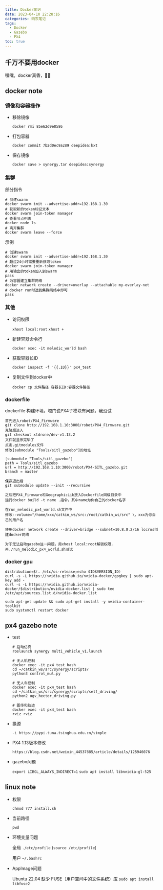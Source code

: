 ```yaml
---
title: Docker笔记
date: 2023-04-10 22:28:16
categories: 码农笔记
tags:
  - Docker
  - Gazebo
  - PX4
toc: true
---
```


## 千万不要用docker

嘿嘿，docker真香，🤤🤤

<!--more-->


## docker note

### 镜像和容器操作

- 移除镜像

    ```docker rmi 85e62d9e0586```

- 打包容器

    ```docker commit 7b2d0ec9a289 deepidea:kxt```

- 保存镜像

    ```docker save > synergy.tar deepidea:synergy```


### 集群

部分指令

```
# 创建swarm
docker swarm init --advertise-addr=192.168.1.30
# 获取新的token标记文本
docker swarm join-token manager
# 查看节点列表
docker node ls 
# 离开集群
docker swarm leave --force
```

示例
```
# 创建swarm
docker swarm init --advertise-addr=192.168.1.30
# 超过24小时需要重新获取token
docker swarm join-token manager
# 用输出的token加入到swarm
pass
# 为容器建立集群网络
docker network create --driver=overlay --attachable my-overlay-net
# docker run时选到集群网络中即可
pass
```

### 其他

- 访问权限

    ```xhost local:root```  ```xhost +```

- 新建容器命令行

    ```docker exec -it melodic_world bash```

- 获取容器长ID

    ```docker inspect -f '{{.ID}}' px4_test```

- 复制文件到docker中

    ```docker cp 文件路径 容器长ID:容器文件路径```


### dockerfile

dockerfile 构建环境，塔门说PX4子模块有问题，我没试

```
首先进入robot/PX4_Firmware
git clone http://192.168.1.10:3000/robot/PX4_Firmware.git
克隆后进入
git checkout xtdrone/dev-v1.13.2
文件就显示完毕了
点击.gitmodules文件
修改[submodule "Tools/sitl_gazebo"]的地址

[submodule "Tools/sitl_gazebo"]
path = Tools/sitl_gazebo
url = http://192.168.1.10:3000/robot/PX4-SITL_gazebo.git
branch = master

保存退出后
git submodule update --init --recursive

之后把PX4_Firmware和GeographicLib放入Dockerfile同级目录中
运行docker build -t name .指令，其中name为你自己的docker名字

在run_melodic_px4_world.sh文件中
修改--volume="/home/xxx/catkin_ws/src:/root/catkin_ws/src" \，xxx为你自己的用户名

使用docker network create --driver=bridge --subnet=10.8.0.2/16 locros创建docker网络

对于无法启动gazebo这一问题，用xhost local:root解锁权限，再./run_melodic_px4_world.sh测试
```

### docker gpu

```
distribution=$(. /etc/os-release;echo $ID$VERSION_ID)
curl -s -L https://nvidia.github.io/nvidia-docker/gpgkey | sudo apt-key add -
curl -s -L https://nvidia.github.io/nvidia-docker/$distribution/nvidia-docker.list | sudo tee /etc/apt/sources.list.d/nvidia-docker.list

sudo apt-get update && sudo apt-get install -y nvidia-container-toolkit
sudo systemctl restart docker
```

## px4 gazebo note

- test

    ```
    # 启动仿真
    roslaunch synergy multi_vehicle_v1.launch
    
    # 无人机控制
    docker exec -it px4_test bash
    cd ~/catkin_ws/src/synergy/scripts/
    python3 control_mul.py 

    # 无人车控制
    docker exec -it px4_test bash
    cd ~/catkin_ws/src/synergy/scripts/self_driving/
    python2 ugv_hector_driving.py 

    # 图传和轨迹
    docker exec -it px4_test bash
    rviz rviz
    ```

- 换源

    ```-i https://pypi.tuna.tsinghua.edu.cn/simple```

- PX4 1.13版本修改

    ```https://blog.csdn.net/weixin_44537885/article/details/125946076```

- gazebo问题

    ```export LIBGL_ALWAYS_INDIRECT=1```
    ```sudo apt install libnvidia-gl-525```

## linux note

- 权限

    ```chmod 777 install.sh```

- 当前路径

    ```pwd```

- 环境变量问题

    全局 ```./etc/profile```  (```source /etc/profile```)

    用户 ```~/.bashrc ```

- AppImage问题

    Ubuntu 22.04 缺少 FUSE（用户空间中的文件系统）库
    ```sudo apt install libfuse2```
